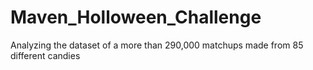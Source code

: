 # Maven_Holloween_Challenge
Analyzing the dataset of a more than 290,000 matchups made from 85 different candies
